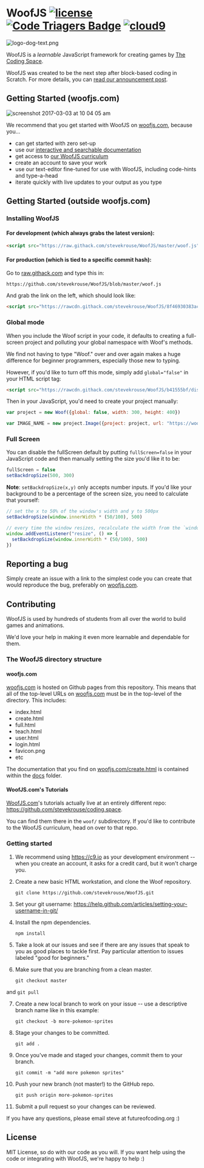 # WoofJS [![license](https://img.shields.io/github/license/mashape/apistatus.svg)](https://github.com/stevekrouse/WoofJS/blob/master/LICENSE.md) [![Code Triagers Badge](https://www.codetriage.com/stevekrouse/woofjs/badges/users.svg)](https://www.codetriage.com/stevekrouse/woofjs)       [![cloud9](https://img.shields.io/badge/cloud9-open-red.svg)](https://c9.io/auth/github?r=https%3A%2F%2Fc9.io%2Fopen%2F%3Fclone_url%3Dhttps%253A%252F%252Fgithub.com%252Fstevekrouse%252FWoofJS)

<img src="https://woofjs.com/images/logo-dog-text.png" alt="logo-dog-text.png"/>

WoofJS is a *learnable* JavaScript framework for creating games by [The Coding Space](http://thecodingspace.com).

WoofJS was created to be the next step after block-based coding in Scratch. For more details, you can [read our announcement post](https://medium.com/@stevekrouse/woof-d9adf2110fc6).

## Getting Started (woofjs.com)

![screenshot 2017-03-03 at 10 04 05 am](https://cloud.githubusercontent.com/assets/2288939/23556045/1693c70c-fff9-11e6-950b-5e95c7a0112a.png)

We recommend that you get started with WoofJS on [woofjs.com](https://woofjs.com), because you...

  * can get started with zero set-up
  * use our [interactive and searchable documentation](https://woofjs.com/docs)
  * get access to [our WoofJS curriculum](https://coding.space/woof)
  * create an account to save your work
  * use our text-editor fine-tuned for use with WoofJS, including code-hints and type-a-head
  * iterate quickly with live updates to your output as you type


## Getting Started (outside woofjs.com)

### Installing WoofJS

#### For development (which always grabs the latest version):

```html
<script src="https://raw.githack.com/stevekrouse/WoofJS/master/woof.js"></script>
```

#### For production (which is tied to a specific commit hash):

Go to [raw.githack.com](https://raw.githack.com/) and type this in:

    https://github.com/stevekrouse/WoofJS/blob/master/woof.js

And grab the link on the left, which should look like:

```html
<script src="https://rawcdn.githack.com/stevekrouse/WoofJS/8f46930383acf6e7bc6db6a9084014bd3cbdd44a/woof.js"></script>
```

### Global mode

When you include the Woof script in your code, it defaults to creating a full-screen project and polluting your global namespace with Woof's methods.

We find not having to type "Woof." over and over again makes a huge difference for beginner programmers, especially those new to typing.

However, if you'd like to turn off this mode, simply add `global="false"` in your HTML script tag:

```html
<script src="https://rawcdn.githack.com/stevekrouse/WoofJS/b41555bf/dist/woof.js" global="false"></script>
```

Then in your JavaScript, you'd need to create your project manually:

```javascript
var project = new Woof({global: false, width: 300, height: 400})

var IMAGE_NAME = new project.Image({project: project, url: "https://woofjs.com/images/SMJjVCL.png"})
```

### Full Screen

You can disable the fullScreen default by putting `fullScreen=false` in your JavaScript code and then manually setting the size you'd like it to be:

```javascript
fullScreen = false
setBackdropSize(500, 300)
```
**Note**: `setBackdropSize(x,y)` only accepts number inputs. If you'd like your background to be a percentage of the screen size, you need to calculate that yourself:

```javascript
// set the x to 50% of the window's width and y to 500px
setBackdropSize(window.innerWidth * (50/100), 500)

// every time the window resizes, recalculate the width from the `window.innerWidth` property
window.addEventListener("resize", () => {
  setBackdropSize(window.innerWidth * (50/100), 500)
})
```

## Reporting a bug

Simply create an issue with a link to the simplest code you can create that would reproduce the bug, preferably on [woofjs.com](https://woofjs.com).


## Contributing

WoofJS is used by hundreds of students from all over the world to build games and animations.

We'd love your help in making it even more learnable and dependable for them.

### The WoofJS directory structure

#### woofjs.com

[woofjs.com](https://woofjs.com) is hosted on Github pages from this repository. This means that all of the top-level URLs on [woofjs.com](https://woofjs.com) must be in the top-level of the directory. This includes:

  * index.html
  * create.html
  * full.html
  * teach.html
  * user.html
  * login.html
  * favicon.png
  * etc

The documentation that you find on [woofjs.com/create.html](https://woofjs.com/create.html) is contained within the [docs](https://github.com/stevekrouse/WoofJS/tree/master/docs) folder.

#### WoofJS.com's Tutorials

[WoofJS.com](https://woofjs.com)'s tutorials actually live at an entirely different repo: https://github.com/stevekrouse/coding.space.

You can find them there in the `woof/` subdirectory. If you'd like to contribute to the WoofJS curriculum, head on over to that repo.

### Getting started

1. We recommend using https://c9.io as your development environment -- when you create an account, it asks for a credit card, but it won't charge you.

2. Create a new basic HTML workstation, and clone the Woof repository.

    ```
    git clone https://github.com/stevekrouse/WoofJS.git
    ```     

3. Set your git username: https://help.github.com/articles/setting-your-username-in-git/
4. Install the npm dependencies.

    ```
    npm install
    ```

5. Take a look at our issues and see if there are any issues that speak to you as good places to tackle first. Pay particular attention to issues labeled "good for beginners."

6. Make sure that you are branching from a clean master.
    ```
    git checkout master
    ```
and
    ```
    git pull
    ```

7. Create a new local branch to work on your issue -- use a descriptive branch name like in this example:

    ```
    git checkout -b more-pokemon-sprites
    ```
    
8. Stage your changes to be committed.
    ```
    git add .
    ```

9. Once you've made and staged your changes, commit them to your branch.
    ```
    git commit -m "add more pokemon sprites"
    ```
    
10. Push your new branch (not master!) to the GitHub repo.
    ```
    git push origin more-pokemon-sprites
    ```
    
11. Submit a pull request so your changes can be reviewed.

If you have any questions, please email steve at futureofcoding.org :)


## License

MIT License, so do with our code as you will. If you want help using the code or integrating with WoofJS, we're happy to help :)
